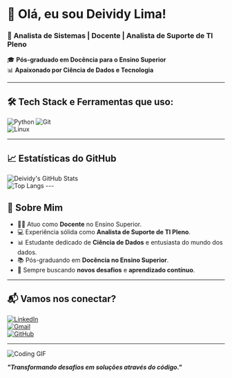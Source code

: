 # 👋 Olá, eu sou **Deividy Lima**!  

### 🚀 **Analista de Sistemas | Docente | Analista de Suporte de TI Pleno**  
🎓 **Pós-graduado em Docência para o Ensino Superior**  
📊 **Apaixonado por Ciência de Dados e Tecnologia**  

---

## 🛠️ **Tech Stack e Ferramentas que uso:**  

![Python](https://img.shields.io/badge/Python-3776AB?style=for-the-badge&logo=python&logoColor=white) 
![Git](https://img.shields.io/badge/Git-F05032?style=for-the-badge&logo=git&logoColor=white)  
![Linux](https://img.shields.io/badge/Linux-FCC624?style=for-the-badge&logo=linux&logoColor=black)

---

## 📈 **Estatísticas do GitHub**  
![Deividy's GitHub Stats](https://github-readme-stats.vercel.app/api?username=DeividyLima&show_icons=true&theme=tokyonight)  
![Top Langs](https://github-readme-stats.vercel.app/api/top-langs/?username=DeividyLima&layout=compact&theme=tokyonight)  ---

## 🌟 **Sobre Mim**  

- 🧑‍🏫 Atuo como **Docente** no Ensino Superior.  
- 💻 Experiência sólida como **Analista de Suporte de TI Pleno**.  
- 📊 Estudante dedicado de **Ciência de Dados** e entusiasta do mundo dos dados.  
- 📚 Pós-graduando em **Docência no Ensino Superior**.  
- 🎯 Sempre buscando **novos desafios** e **aprendizado contínuo**.  

---

## 📬 **Vamos nos conectar?**  

[![LinkedIn](https://img.shields.io/badge/LinkedIn-0077B5?style=for-the-badge&logo=linkedin&logoColor=white)](https://www.linkedin.com/in/deividybl/)  
[![Gmail](https://img.shields.io/badge/Email-D14836?style=for-the-badge&logo=gmail&logoColor=white)](https://deividybl@gmail.com)  
[![GitHub](https://img.shields.io/badge/GitHub-100000?style=for-the-badge&logo=github&logoColor=white)](https://github.com/calango-dev91)  

---

![Coding GIF](https://media.giphy.com/media/qgQUggAC3Pfv687qPC/giphy.gif)  

**_"Transformando desafios em soluções através do código."_**


